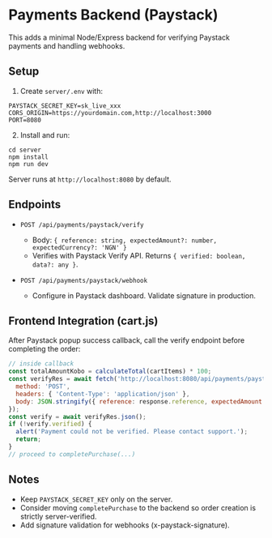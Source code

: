 # Payments Backend (Paystack)

This adds a minimal Node/Express backend for verifying Paystack payments and handling webhooks.

## Setup

1. Create `server/.env` with:

```
PAYSTACK_SECRET_KEY=sk_live_xxx
CORS_ORIGIN=https://yourdomain.com,http://localhost:3000
PORT=8080
```

2. Install and run:

```
cd server
npm install
npm run dev
```

Server runs at `http://localhost:8080` by default.

## Endpoints

- `POST /api/payments/paystack/verify`
  - Body: `{ reference: string, expectedAmount?: number, expectedCurrency?: 'NGN' }`
  - Verifies with Paystack Verify API. Returns `{ verified: boolean, data?: any }`.

- `POST /api/payments/paystack/webhook`
  - Configure in Paystack dashboard. Validate signature in production.

## Frontend Integration (cart.js)

After Paystack popup success callback, call the verify endpoint before completing the order:

```js
// inside callback
const totalAmountKobo = calculateTotal(cartItems) * 100;
const verifyRes = await fetch('http://localhost:8080/api/payments/paystack/verify', {
  method: 'POST',
  headers: { 'Content-Type': 'application/json' },
  body: JSON.stringify({ reference: response.reference, expectedAmount: totalAmountKobo, expectedCurrency: 'NGN' })
});
const verify = await verifyRes.json();
if (!verify.verified) {
  alert('Payment could not be verified. Please contact support.');
  return;
}
// proceed to completePurchase(...)
```

## Notes

- Keep `PAYSTACK_SECRET_KEY` only on the server.
- Consider moving `completePurchase` to the backend so order creation is strictly server-verified.
- Add signature validation for webhooks (x-paystack-signature).